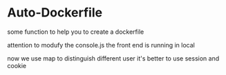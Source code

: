 # Auto-Dockerfile

some function to help you to create a dockerfile

attention to modufy the console.js the front end is running in local

now we use map to distinguish different user it's better to use session and cookie

